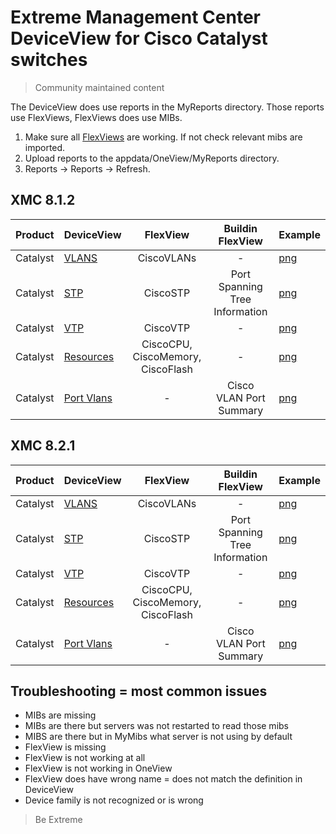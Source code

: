 # Extreme Management Center DeviceView for Cisco Catalyst switches
>Community maintained content

The DeviceView does use reports in the MyReports directory. Those reports use FlexViews, FlexViews does use MIBs.

1. Make sure all [FlexViews](../../FlexView/Cisco_Systems/README.md) are working. If not check relevant mibs are imported.
2. Upload reports to the appdata/OneView/MyReports directory.
3. Reports -> Reports -> Refresh.

## XMC 8.1.2

| Product  | DeviceView   | FlexView   | Buildin FlexView | Example   |
| -------- | ------------ |:----------:|:----------------:| --------- |
| Catalyst |[VLANS](xml/DeviceViewCiscoVlans.xml)|CiscoVLANs| - |[png](sample/VLANs.png)|
| Catalyst |[STP](xml/DeviceViewCiscoStp.xml)|CiscoSTP|Port Spanning Tree Information|[png](sample/STP.png)|
| Catalyst |[VTP](xml/DeviceViewCiscoVtp.xml)|CiscoVTP| - |[png](sample/VTP.png)|
| Catalyst |[Resources](xml/DeviceViewCiscoResources.xml)|CiscoCPU, CiscoMemory, CiscoFlash| - |[png](sample/Resources.png)|
| Catalyst |[Port Vlans](xml/DeviceViewCiscoPortVlans.xml)| - |Cisco VLAN Port Summary|[png](sample/PortVlans.png)|

## XMC 8.2.1

| Product  | DeviceView   | FlexView   | Buildin FlexView | Example   |
| -------- | ------------ |:----------:|:----------------:| --------- |
| Catalyst |[VLANS](xml/DeviceViewCatalystVlans.xml)|CiscoVLANs| - |[png](sample/VLANs.png)|
| Catalyst |[STP](xml/DeviceViewCatalystStp.xml)|CiscoSTP|Port Spanning Tree Information|[png](sample/STP.png)|
| Catalyst |[VTP](xml/DeviceViewCatalystVtp.xml)|CiscoVTP| - |[png](sample/VTP.png)|
| Catalyst |[Resources](xml/DeviceViewCatalystResources.xml)|CiscoCPU, CiscoMemory, CiscoFlash| - |[png](sample/Resources.png)|
| Catalyst |[Port Vlans](xml/DeviceViewCatalystPortVlans.xml)| - |Cisco VLAN Port Summary|[png](sample/PortVlans.png)|

## Troubleshooting = most common issues
* MIBs are missing
* MIBs are there but servers was not restarted to read those mibs
* MIBS are there but in MyMibs what server is not using by default
* FlexView is missing
* FlexView is not working at all
* FlexView is not working in OneView 
* FlexView does have wrong name = does not match the definition in DeviceView
* Device family is not recognized or is wrong

>Be Extreme